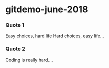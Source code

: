 # gitdemo-june-2018

### Quote 1

Easy choices, hard life
Hard choices, easy life...


### Quote 2

Coding is really hard.... 
